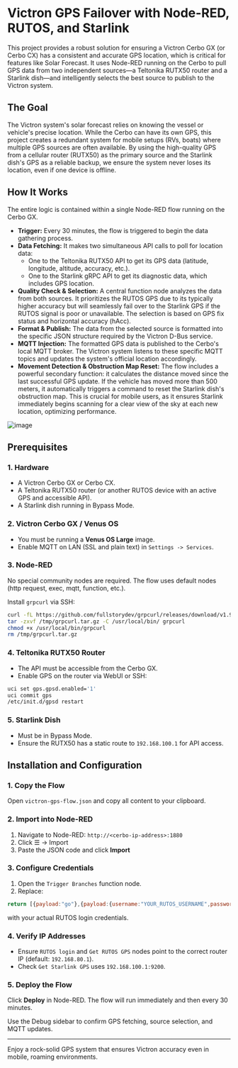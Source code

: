 # Victron GPS Failover with Node-RED, RUTOS, and Starlink

This project provides a robust solution for ensuring a Victron Cerbo GX (or Cerbo CX) has a consistent and accurate GPS location, which is critical for features like Solar Forecast. It uses Node-RED running on the Cerbo to pull GPS data from two independent sources—a Teltonika RUTX50 router and a Starlink dish—and intelligently selects the best source to publish to the Victron system.

## The Goal

The Victron system's solar forecast relies on knowing the vessel or vehicle's precise location. While the Cerbo can have its own GPS, this project creates a redundant system for mobile setups (RVs, boats) where multiple GPS sources are often available. By using the high-quality GPS from a cellular router (RUTX50) as the primary source and the Starlink dish's GPS as a reliable backup, we ensure the system never loses its location, even if one device is offline.

## How It Works

The entire logic is contained within a single Node-RED flow running on the Cerbo GX.

- **Trigger:** Every 30 minutes, the flow is triggered to begin the data gathering process.
- **Data Fetching:** It makes two simultaneous API calls to poll for location data:
  - One to the Teltonika RUTX50 API to get its GPS data (latitude, longitude, altitude, accuracy, etc.).
  - One to the Starlink gRPC API to get its diagnostic data, which includes GPS location.
- **Quality Check & Selection:** A central function node analyzes the data from both sources. It prioritizes the RUTOS GPS due to its typically higher accuracy but will seamlessly fail over to the Starlink GPS if the RUTOS signal is poor or unavailable. The selection is based on GPS fix status and horizontal accuracy (hAcc).
- **Format & Publish:** The data from the selected source is formatted into the specific JSON structure required by the Victron D-Bus service.
- **MQTT Injection:** The formatted GPS data is published to the Cerbo's local MQTT broker. The Victron system listens to these specific MQTT topics and updates the system's official location accordingly.
- **Movement Detection & Obstruction Map Reset:** The flow includes a powerful secondary function: it calculates the distance moved since the last successful GPS update. If the vehicle has moved more than 500 meters, it automatically triggers a command to reset the Starlink dish's obstruction map. This is crucial for mobile users, as it ensures Starlink immediately begins scanning for a clear view of the sky at each new location, optimizing performance.

![image](https://github.com/user-attachments/assets/b883022b-914e-468d-8f7f-7b9fa44cc08c)


## Prerequisites

### 1. Hardware

- A Victron Cerbo GX or Cerbo CX.
- A Teltonika RUTX50 router (or another RUTOS device with an active GPS and accessible API).
- A Starlink dish running in Bypass Mode.

### 2. Victron Cerbo GX / Venus OS

- You must be running a **Venus OS Large** image.
- Enable MQTT on LAN (SSL and plain text) in `Settings -> Services`.

### 3. Node-RED

No special community nodes are required. The flow uses default nodes (http request, exec, mqtt, function, etc.).

Install `grpcurl` via SSH:

```sh
curl -fL https://github.com/fullstorydev/grpcurl/releases/download/v1.9.3/grpcurl_1.9.3_linux_armv7.tar.gz -o /tmp/grpcurl.tar.gz
tar -zxvf /tmp/grpcurl.tar.gz -C /usr/local/bin/ grpcurl
chmod +x /usr/local/bin/grpcurl
rm /tmp/grpcurl.tar.gz
```

### 4. Teltonika RUTX50 Router

- The API must be accessible from the Cerbo GX.
- Enable GPS on the router via WebUI or SSH:

```sh
uci set gps.gpsd.enabled='1'
uci commit gps
/etc/init.d/gpsd restart
```

### 5. Starlink Dish

- Must be in Bypass Mode.
- Ensure the RUTX50 has a static route to `192.168.100.1` for API access.

## Installation and Configuration

### 1. Copy the Flow

Open `victron-gps-flow.json` and copy all content to your clipboard.

### 2. Import into Node-RED

1. Navigate to Node-RED: `http://<cerbo-ip-address>:1880`
2. Click ☰ → Import
3. Paste the JSON code and click **Import**

### 3. Configure Credentials

1. Open the `Trigger Branches` function node.
2. Replace:

```js
return [{payload:"go"},{payload:{username:"YOUR_RUTOS_USERNAME",password:"YOUR_RUTOS_PASSWORD"}}];
```

with your actual RUTOS login credentials.

### 4. Verify IP Addresses

- Ensure `RUTOS login` and `Get RUTOS GPS` nodes point to the correct router IP (default: `192.168.80.1`).
- Check `Get Starlink GPS` uses `192.168.100.1:9200`.

### 5. Deploy the Flow

Click **Deploy** in Node-RED. The flow will run immediately and then every 30 minutes.

Use the Debug sidebar to confirm GPS fetching, source selection, and MQTT updates.

---

Enjoy a rock-solid GPS system that ensures Victron accuracy even in mobile, roaming environments.
